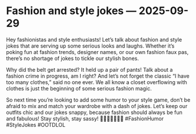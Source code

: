 # Fashion and style jokes — 2025-09-29

Hey fashionistas and style enthusiasts! Let’s talk about fashion and style jokes that are serving up some serious looks and laughs. Whether it’s poking fun at fashion trends, designer names, or our own fashion faux pas, there’s no shortage of jokes to tickle our stylish bones.

Why did the belt get arrested? It held up a pair of pants! Talk about a fashion crime in progress, am I right? And let’s not forget the classic “I have too many clothes,” said no one ever. We all know a closet overflowing with clothes is just the beginning of some serious fashion magic.

So next time you’re looking to add some humor to your style game, don’t be afraid to mix and match your wardrobe with a dash of jokes. Let’s keep our outfits chic and our jokes snappy, because fashion should always be fun and fabulous! Stay stylish, stay sassy! 💁🏼‍♀️💅🏻👗✨ #FashionHumor #StyleJokes #OOTDLOL